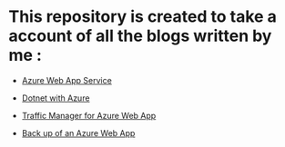 # This repository is created to take a account of all the blogs written by me :

* [Azure Web App Service](https://www.c-sharpcorner.com/blogs/creating-an-azure-web-app-and-enabling-security-authentication2)

* [Dotnet with Azure](https://www.c-sharpcorner.com/blogs/connecting-microsoft-azure-database-with-net-application2)

* [Traffic Manager for Azure Web App](https://www.c-sharpcorner.com/blogs/traffic-manager-profile-for-an-existing-web-app)

* [Back up of an Azure Web App](https://www.c-sharpcorner.com/blogs/backing-up-an-existing-azure-web-app)






